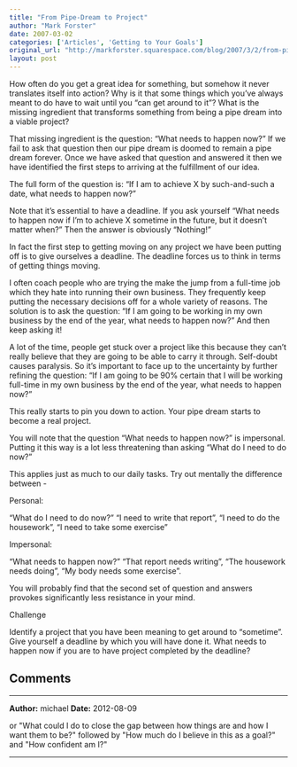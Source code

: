 ```yaml
---
title: "From Pipe-Dream to Project"
author: "Mark Forster"
date: 2007-03-02
categories: ['Articles', 'Getting to Your Goals']
original_url: "http://markforster.squarespace.com/blog/2007/3/2/from-pipe-dream-to-project.html"
layout: post
---
```


How often do you get a great idea for something, but somehow it never translates itself into action? Why is it that some things which you’ve always meant to do have to wait until you “can get around to it”? What is the missing ingredient that transforms something from being a pipe dream into a viable project?

That missing ingredient is the question: “What needs to happen now?” If we fail to ask that question then our pipe dream is doomed to remain a pipe dream forever. Once we have asked that question and answered it then we have identified the first steps to arriving at the fulfillment of our idea.

The full form of the question is: “If I am to achieve X by such-and-such a date, what needs to happen now?”

Note that it’s essential to have a deadline. If you ask yourself “What needs to happen now if I’m to achieve X sometime in the future, but it doesn’t matter when?” Then the answer is obviously “Nothing!”

In fact the first step to getting moving on any project we have been putting off is to give ourselves a deadline. The deadline forces us to think in terms of getting things moving.

I often coach people who are trying the make the jump from a full-time job which they hate into running their own business. They frequently keep putting the necessary decisions off for a whole variety of reasons. The solution is to ask the question: “If I am going to be working in my own business by the end of the year, what needs to happen now?” And then keep asking it!

A lot of the time, people get stuck over a project like this because they can’t really believe that they are going to be able to carry it through. Self-doubt causes paralysis. So it’s important to face up to the uncertainty by further refining the question: “If I am going to be 90% certain that I will be working full-time in my own business by the end of the year, what needs to happen now?”

This really starts to pin you down to action. Your pipe dream starts to become a real project.

You will note that the question “What needs to happen now?” is impersonal. Putting it this way is a lot less threatening than asking “What do I need to do now?”

This applies just as much to our daily tasks. Try out mentally the difference between -

Personal:

“What do I need to do now?” “I need to write that report”, “I need to do the housework”, “I need to take some exercise”

Impersonal:

“What needs to happen now?” “That report needs writing”, “The housework needs doing”, “My body needs some exercise”.

You will probably find that the second set of question and answers provokes significantly less resistance in your mind.

Challenge

Identify a project that you have been meaning to get around to “sometime”. Give yourself a deadline by which you will have done it. What needs to happen now if you are to have project completed by the deadline?


## Comments

---

**Author:** michael
**Date:** 2012-08-09

or "What could I do to close the gap between how things are and how I want them to be?" followed by "How much do I believe in this as a goal?" and "How confident am I?"

---
